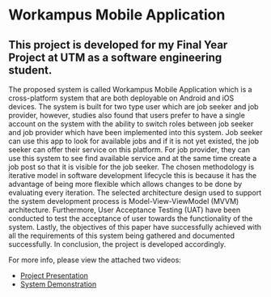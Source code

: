 # Workampus Mobile Application 

## This project is developed for my Final Year Project at UTM as a software engineering student.

The proposed system is called Workampus Mobile Application which is a cross-platform system that are both deployable on Android and iOS devices. The system is built for two type user which are job seeker and job provider, however, studies also found that users prefer to have a single account on the system with the ability to switch roles between job seeker and job provider which have been implemented into this system. Job seeker can use this app to look for available jobs and if it is not yet existed, the job seeker can offer their service on this platform. For job provider, they can use this system to see find available service and at the same time create a job post so that it is visible for the job seeker. The chosen methodology is iterative model in software development lifecycle this is because it has the advantage of being more flexible which allows changes to be done by evaluating every iteration. The selected architecture design used to support the system development process is Model-View-ViewModel (MVVM) architecture. Furthermore, User Acceptance Testing (UAT) have been conducted to test the acceptance of user towards the functionality of the system. Lastly, the objectives of this paper have successfully achieved with all the requirements of this system being gathered and documented successfully. In conclusion, the project is developed accordingly.

For more info, please view the attached two videos:
- [Project Presentation](https://youtu.be/pHUbvsqJH2c)
- [System Demonstration](https://youtu.be/wlra97HC8fo)